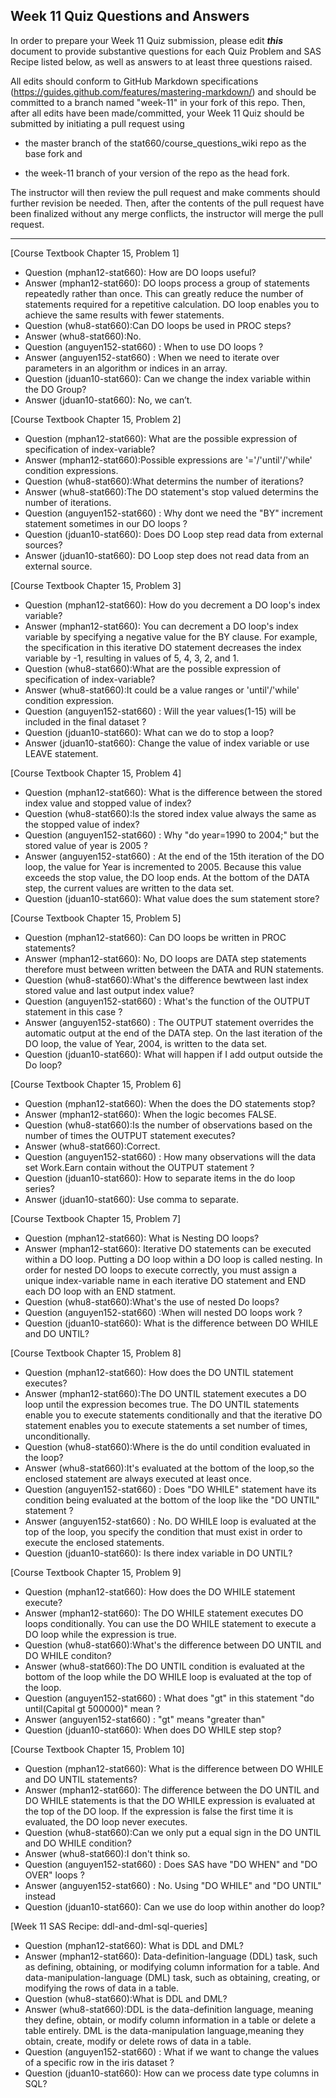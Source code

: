 
## Week 11 Quiz Questions and Answers

In order to prepare your Week 11 Quiz submission, please edit ***this*** document to provide substantive questions for each Quiz Problem and SAS Recipe listed below, as well as answers to at least three questions raised.

All edits should conform to GitHub Markdown specifications (https://guides.github.com/features/mastering-markdown/) and should be committed to a branch named "week-11" in your fork of this repo. Then, after all edits have been made/committed, your Week 11 Quiz should be submitted by initiating a pull request using

- the master branch of the stat660/course_questions_wiki repo as the base fork and

- the week-11 branch of your version of the repo as the head fork.

The instructor will then review the pull request and make comments should further revision be needed. Then, after the contents of the pull request have been finalized without any merge conflicts, the instructor will merge the pull request.



********************************************************************************



[Course Textbook Chapter 15, Problem 1]
- Question (mphan12-stat660): How are DO loops useful?
- Answer (mphan12-stat660): DO loops process a group of statements repeatedly rather than once. This can greatly reduce the number of statements required for a repetitive calculation. DO loop enables you to achieve the same results with fewer statements.
- Question (whu8-stat660):Can DO loops be used in PROC steps?
- Answer (whu8-stat660):No.
- Question (anguyen152-stat660) : When to use DO loops ? 
- Answer (anguyen152-stat660) : When we need to iterate over parameters in an algorithm or indices in an array.
- Question (jduan10-stat660): Can we change the index variable within the DO Group?
- Answer (jduan10-stat660): No, we can’t.



[Course Textbook Chapter 15, Problem 2]
- Question (mphan12-stat660): What are the possible expression of specification of index-variable?
- Answer (mphan12-stat660):Possible expressions are '='/'until'/'while' condition expressions.
- Question (whu8-stat660):What determins the number of iterations?
- Answer (whu8-stat660):The DO statement's stop valued determins the number of iterations.
- Question (anguyen152-stat660) : Why dont we need the "BY" increment statement sometimes in our DO loops ? 
- Question (jduan10-stat660): Does DO Loop step read data from external sources?
- Answer (jduan10-stat660): DO Loop step does not read data from an external source.



[Course Textbook Chapter 15, Problem 3]
- Question (mphan12-stat660): How do you decrement a DO loop's index variable?
- Answer (mphan12-stat660): You can decrement a DO loop's index variable by specifying a negative value for the BY clause. For example, the specification in this iterative DO statement decreases the index variable by -1, resulting in values of 5, 4, 3, 2, and 1. 
- Question (whu8-stat660):What are the possible expression of specification of index-variable?
- Answer (whu8-stat660):It could be a value ranges or 'until'/'while' condition expression.
- Question (anguyen152-stat660) : Will the year values(1-15) will be included in the final dataset ? 
- Question (jduan10-stat660): What can we do to stop a loop?
- Answer (jduan10-stat660): Change the value of index variable or use LEAVE statement.



[Course Textbook Chapter 15, Problem 4]
- Question (mphan12-stat660): What is the difference between the stored index value and stopped value of index?
- Question (whu8-stat660):Is the stored index value always the same as the stopped value of index?
- Question (anguyen152-stat660) : Why "do year=1990 to 2004;" but the stored value of year is 2005 ? 
- Answer (anguyen152-stat660) : At the end of the 15th iteration of the DO loop, the value for Year is incremented to 2005. Because this value exceeds the stop value, the DO loop ends. At the bottom of the DATA step, the current values are written to the data set.
- Question (jduan10-stat660): What value does the sum statement store?



[Course Textbook Chapter 15, Problem 5]
- Question (mphan12-stat660): Can DO loops be written in PROC statements?
- Answer (mphan12-stat660): No, DO loops are DATA step statements therefore must between written between the DATA and RUN statements.
- Question (whu8-stat660):What's the difference bewtween last index stored value and last output index value?
- Question (anguyen152-stat660) : What's the function of the OUTPUT statement in this case ? 
- Answer (anguyen152-stat660) : The OUTPUT statement overrides the automatic output at the end of the DATA step. On the last iteration of the DO loop, the value of Year, 2004, is written to the data set.
- Question (jduan10-stat660): What will happen if I add output outside the Do loop?



[Course Textbook Chapter 15, Problem 6]
- Question (mphan12-stat660): When the does the DO statements stop?
- Answer (mphan12-stat660): When the logic becomes FALSE.
- Question (whu8-stat660):Is the number of observations based on the number of times the OUTPUT statement executes?
- Answer (whu8-stat660):Correct.
- Question (anguyen152-stat660) : How many observations will the data set Work.Earn contain without the OUTPUT statement ? 
- Question (jduan10-stat660): How to separate items in the do loop series?
- Answer (jduan10-stat660): Use comma to separate.



[Course Textbook Chapter 15, Problem 7]
- Question (mphan12-stat660): What is Nesting DO loops?
- Answer (mphan12-stat660): Iterative DO statements can be executed within a DO loop. Putting a DO loop within a DO loop is called nesting.  In order for nested DO loops to execute correctly, you must assign a unique index-variable name in each iterative DO statement and END each DO loop with an END statment.
- Question (whu8-stat660):What's the use of nested Do loops?
- Question (anguyen152-stat660) :When will nested DO loops work ?
- Question (jduan10-stat660): What is the difference between DO WHILE and DO UNTIL?



[Course Textbook Chapter 15, Problem 8]
- Question (mphan12-stat660): How does the DO UNTIL statement executes?
- Answer (mphan12-stat660):The DO UNTIL statement executes a DO loop until the expression becomes true.  The DO UNTIL statements enable you to execute statements conditionally and that the iterative DO statement enables you to execute statements a set number of times, unconditionally.
- Question (whu8-stat660):Where is the do until condition evaluated in the loop?
- Answer (whu8-stat660):It's evaluated at the bottom of the loop,so the enclosed statement are always executed at least once.
- Question (anguyen152-stat660) : Does "DO WHILE" statement have its condition being evaluated at the bottom of the loop like the "DO UNTIL" statement ? 
- Answer (anguyen152-stat660) : No. DO WHILE loop is evaluated at the top of the loop, you specify the condition that must exist in order to execute the enclosed statements.
- Question (jduan10-stat660): Is there index variable in DO UNTIL?



[Course Textbook Chapter 15, Problem 9]
- Question (mphan12-stat660): How does the DO WHILE statement execute?
- Answer (mphan12-stat660):  The DO WHILE statement executes DO loops conditionally. You can use the DO WHILE statement to execute a DO loop while the expression is true.
- Question (whu8-stat660):What's the difference between DO UNTIL and DO WHILE conditon?
- Answer (whu8-stat660):The DO UNTIL condition is evaluated at the bottom of the loop while the DO WHILE loop is evaluated at the top of the loop.
- Question (anguyen152-stat660) : What does "gt" in this statement "do until(Capital gt 500000)" mean ?
- Answer (anguyen152-stat660) : "gt" means "greater than"
- Question (jduan10-stat660): When does DO WHILE step stop?



[Course Textbook Chapter 15, Problem 10]
- Question (mphan12-stat660): What is the difference between DO WHILE and DO UNTIL statements? 
- Answer (mphan12-stat660): The difference between the DO UNTIL and DO WHILE statements is that the DO WHILE expression is evaluated at the top of the DO loop. If the expression is false the first time it is evaluated, the DO loop never executes. 
- Question (whu8-stat660):Can we only put a equal sign in the DO UNTIL and DO WHILE condition?
- Answer (whu8-stat660):I don't think so.
- Question (anguyen152-stat660) : Does SAS have "DO WHEN" and "DO OVER" loops ?
- Answer (anguyen152-stat660) : No. Using "DO WHILE" and "DO UNTIL" instead
- Question (jduan10-stat660): Can we use do loop within another do loop?



[Week 11 SAS Recipe: ddl-and-dml-sql-queries]
- Question (mphan12-stat660): What is DDL and DML?
- Answer (mphan12-stat660): Data-definition-language (DDL) task, such as defining, obtaining, or modifying column information for a table.  And data-manipulation-language (DML) task, such as obtaining, creating, or modifying the rows of data in a table.
- Question (whu8-stat660):What is DDL and DML?
- Answer (whu8-stat660):DDL is the data-definition language, meaning they define, obtain, or modify column information in a table or delete a table entirely. DML is the data-manipulation language,meaning they obtain, create, modify or delete rows of data in a table.
- Question (anguyen152-stat660) : What if we want to change the values of a specific row in the iris dataset ? 
- Question (jduan10-stat660): How can we process date type columns in SQL?


